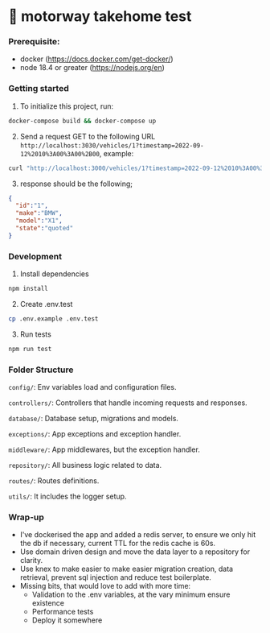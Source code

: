 # 🚗 motorway takehome test

### Prerequisite:
 - docker (https://docs.docker.com/get-docker/)
 - node 18.4 or greater (https://nodejs.org/en)


### Getting started

1. To initialize this project, run:

```sh
docker-compose build && docker-compose up
```

2. Send a request GET to the following URL `http://localhost:3030/vehicles/1?timestamp=2022-09-12%2010%3A00%3A00%2B00`, example:


``` bash
curl "http://localhost:3000/vehicles/1?timestamp=2022-09-12%2010%3A00%3A00%2B00"
```

3. response should be the following;
```json
{
  "id":"1",
  "make":"BMW",
  "model":"X1",
  "state":"quoted"
}
```

### Development
1. Install dependencies

```sh
npm install
```

2. Create .env.test

```bash
cp .env.example .env.test
```

3. Run tests

```bash
npm run test
```


### Folder Structure

`config/`: Env variables load and configuration files.

`controllers/`: Controllers that handle incoming requests and responses.

`database/`: Database setup, migrations and models.

`exceptions/`: App exceptions and exception handler.

`middleware/`: App middlewares, but the exception handler.

`repository/`: All business logic related to data.

`routes/`: Routes definitions.

`utils/`: It includes the logger setup.


### Wrap-up
- I've dockerised the app and added a redis server, to ensure we only hit the db if necessary, current TTL for the redis cache is 60s.
- Use domain driven design and move the data layer to a repository for clarity.
- Use knex to make easier to make easier migration creation, data retrieval, prevent sql injection and reduce test boilerplate.
- Missing bits, that would love to add with more time:
  - Validation to the .env variables, at the vary minimum ensure existence
  - Performance tests
  - Deploy it somewhere